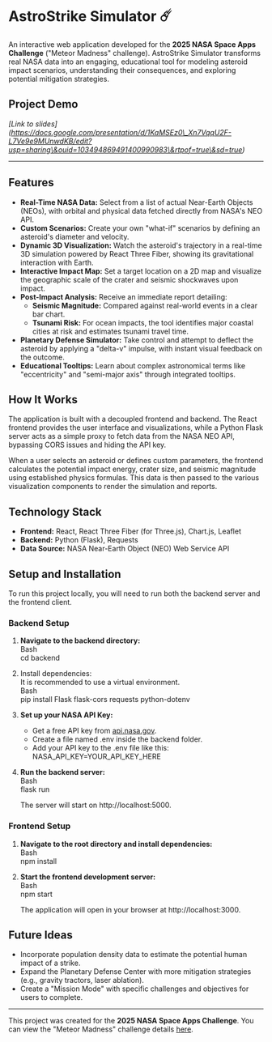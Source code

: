 # **AstroStrike Simulator ☄️**

An interactive web application developed for the **2025 NASA Space Apps Challenge** ("Meteor Madness" challenge). AstroStrike Simulator transforms real NASA data into an engaging, educational tool for modeling asteroid impact scenarios, understanding their consequences, and exploring potential mitigation strategies.

## **Project Demo**

*\[Link to slides\](https://docs.google.com/presentation/d/1KaMSEz0\_Xn7VqqU2F-L7Ve9e9MUnwdKB/edit?usp=sharing\&ouid=103494869491400990983\&rtpof=true\&sd=true)*

---

## **Features**

* **Real-Time NASA Data:** Select from a list of actual Near-Earth Objects (NEOs), with orbital and physical data fetched directly from NASA's NEO API.  
* **Custom Scenarios:** Create your own "what-if" scenarios by defining an asteroid's diameter and velocity.  
* **Dynamic 3D Visualization:** Watch the asteroid's trajectory in a real-time 3D simulation powered by React Three Fiber, showing its gravitational interaction with Earth.  
* **Interactive Impact Map:** Set a target location on a 2D map and visualize the geographic scale of the crater and seismic shockwaves upon impact.  
* **Post-Impact Analysis:** Receive an immediate report detailing:  
  * **Seismic Magnitude:** Compared against real-world events in a clear bar chart.  
  * **Tsunami Risk:** For ocean impacts, the tool identifies major coastal cities at risk and estimates tsunami travel time.  
* **Planetary Defense Simulator:** Take control and attempt to deflect the asteroid by applying a "delta-v" impulse, with instant visual feedback on the outcome.  
* **Educational Tooltips:** Learn about complex astronomical terms like "eccentricity" and "semi-major axis" through integrated tooltips.

## **How It Works**

The application is built with a decoupled frontend and backend. The React frontend provides the user interface and visualizations, while a Python Flask server acts as a simple proxy to fetch data from the NASA NEO API, bypassing CORS issues and hiding the API key.

When a user selects an asteroid or defines custom parameters, the frontend calculates the potential impact energy, crater size, and seismic magnitude using established physics formulas. This data is then passed to the various visualization components to render the simulation and reports.

## **Technology Stack**

* **Frontend:** React, React Three Fiber (for Three.js), Chart.js, Leaflet  
* **Backend:** Python (Flask), Requests  
* **Data Source:** NASA Near-Earth Object (NEO) Web Service API

## **Setup and Installation**

To run this project locally, you will need to run both the backend server and the frontend client.

### **Backend Setup**

1. **Navigate to the backend directory:**  
   Bash  
   cd backend

2. Install dependencies:  
   It is recommended to use a virtual environment.  
   Bash  
   pip install Flask flask-cors requests python-dotenv

3. **Set up your NASA API Key:**  
   * Get a free API key from [api.nasa.gov](https://api.nasa.gov/).  
   * Create a file named .env inside the backend folder.  
   * Add your API key to the .env file like this:  
     NASA\_API\_KEY=YOUR\_API\_KEY\_HERE

4. **Run the backend server:**  
   Bash  
   flask run

   The server will start on http://localhost:5000.

### **Frontend Setup**

1. **Navigate to the root directory and install dependencies:**  
   Bash  
   npm install

2. **Start the frontend development server:**  
   Bash  
   npm start

   The application will open in your browser at http://localhost:3000.

## **Future Ideas**

* Incorporate population density data to estimate the potential human impact of a strike.  
* Expand the Planetary Defense Center with more mitigation strategies (e.g., gravity tractors, laser ablation).  
* Create a "Mission Mode" with specific challenges and objectives for users to complete.

---

This project was created for the **2025 NASA Space Apps Challenge**. You can view the "Meteor Madness" challenge details [here](https://www.spaceappschallenge.org/2025/challenges/meteor-madness/).
